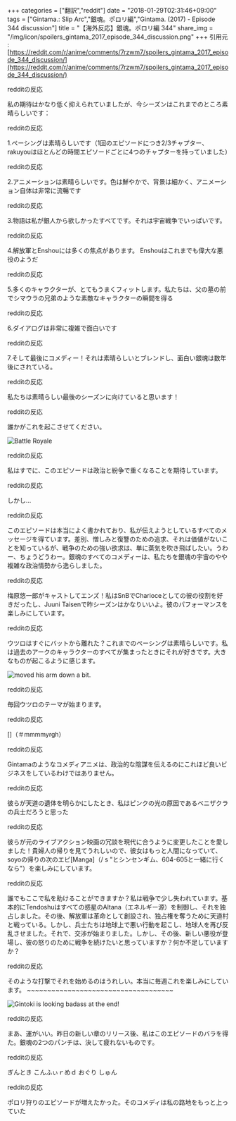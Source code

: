 +++
categories = ["翻訳","reddit"]
date = "2018-01-29T02:31:46+09:00"
tags = ["Gintama.: Slip Arc","銀魂。ポロリ編","Gintama. (2017) - Episode 344 discussion"]
title = "【海外反応】銀魂。ポロリ編 344"
share_img = "/img/icon/spoilers_gintama_2017_episode_344_discussion.png"
+++
引用元 : [https://reddit.com/r/anime/comments/7rzwm7/spoilers_gintama_2017_episode_344_discussion/](https://reddit.com/r/anime/comments/7rzwm7/spoilers_gintama_2017_episode_344_discussion/)

<p><span class="reddit-comment">redditの反応</span></p>私の期待はかなり低く抑えられていましたが、今シーズンはこれまでのところ素晴らしいです：

<p><span class="reddit-comment">redditの反応</span></p>1.ペーシングは素晴らしいです（1回のエピソードにつき2/3チャプター、rakuyouはほとんどの時間エピソードごとに4つのチャプターを持っていました）

<p><span class="reddit-comment">redditの反応</span></p>2.アニメーションは素晴らしいです。色は鮮やかで、背景は細かく、アニメーション自体は非常に流暢です

<p><span class="reddit-comment">redditの反応</span></p>3.物語は私が銀人から欲しかったすべてです。それは宇宙戦争でいっぱいです。

<p><span class="reddit-comment">redditの反応</span></p>4.解放軍とEnshouには多くの焦点があります。 Enshouはこれまでも偉大な悪役のようだ

<p><span class="reddit-comment">redditの反応</span></p>5.多くのキャラクターが、とてもうまくフィットします。私たちは、父の墓の前でシマウラの兄弟のような素敵なキャラクターの瞬間を得る

<p><span class="reddit-comment">redditの反応</span></p>6.ダイアログは非常に複雑で面白いです

<p><span class="reddit-comment">redditの反応</span></p>7.そして最後にコメディー！それは素晴らしいとブレンドし、面白い銀魂は数年後にされている。

<p><span class="reddit-comment">redditの反応</span></p>私たちは素晴らしい最後のシーズンに向けていると思います！

<p><span class="reddit-comment">redditの反応</span></p>誰かがこれを起こさせてください。

![Battle Royale](https://akingdomis.files.wordpress.com/2016/01/battle-royale-chiaki-kuriyama-as-takako-chigusa.jpg)

<p><span class="reddit-comment">redditの反応</span></p>私はすでに、このエピソードは政治と紛争で重くなることを期待しています。

<p><span class="reddit-comment">redditの反応</span></p>しかし...

<p><span class="reddit-comment">redditの反応</span></p>このエピソードは本当によく書かれており、私が伝えようとしているすべてのメッセージを得ています。差別、憎しみと復讐のための追求、それは価値がないことを知っているが、戦争のための強い欲求は、単に蒸気を吹き飛ばしたい。うわー、ちょうどうわー。銀魂のすべてのコメディーは、私たちを銀魂の宇宙のやや複雑な政治情勢から逸らしました。

<p><span class="reddit-comment">redditの反応</span></p>梅原悠一郎がキャストしてエンズ！私はSnBでCharioceとしての彼の役割を好きだったし、Juuni Taisenで昨シーズンはかなりいいよ。彼のパフォーマンスを楽しみにしています。

<p><span class="reddit-comment">redditの反応</span></p>ウツロはすぐにバットから離れた？これまでのペーシングは素晴らしいです。私は過去のアークのキャラクターのすべてが集まったときにそれが好きです。大きなものが起こるように感じます。

![moved his arm down a bit.](https://i.imgur.com/iHaWhQ2.jpg)

<p><span class="reddit-comment">redditの反応</span></p>毎回ウツロのテーマが始まります。

<p><span class="reddit-comment">redditの反応</span></p>[]（＃mmmmyrgh）

<p><span class="reddit-comment">redditの反応</span></p>Gintamaのようなコメディアニメは、政治的な陰謀を伝えるのにこれほど良いビジネスをしているわけではありません。

<p><span class="reddit-comment">redditの反応</span></p>彼らが天道の遺体を明らかにしたとき、私はピンクの光の原因であるベニザクラの兵士だろうと思った

<p><span class="reddit-comment">redditの反応</span></p>彼らが元のライブアクション映画の冗談を現代に合うように変更したことを愛しました！貴婦人の帰りを見てうれしいので、彼女はもっと人間になっていて、soyoの帰りの次のエピ[Manga]（/ s "とシンセンギム、604-605と一緒に行くなら"）を楽しみにしています。

<p><span class="reddit-comment">redditの反応</span></p>誰でもここで私を助けることができますか？私は戦争で少し失われています。基本的にTendoshuはすべての惑星のAltana（エネルギー源）を制御し、それを独占しました。その後、解放軍は革命として創設され、独占権を奪うために天道村と戦っている。しかし、兵士たちは地球上で悪い行動を起こし、地球人を再び反乱させました。それで、交渉が始まりました。しかし、その後、新しい悪役が登場し、彼の怒りのために戦争を続けたいと思っていますか？何か不足していますか？

<p><span class="reddit-comment">redditの反応</span></p>そのような打撃でそれを始めるのはうれしい。本当に毎週これを楽しみにしています。 ~~~~~~~~~~~~~~~~~~~~~~~~~~~~~~~~~~~~

![Gintoki is looking badass at the end!](https://i.imgur.com/7THVtVW.jpg)

<p><span class="reddit-comment">redditの反応</span></p>まあ、運がいい。昨日の新しい章のリリース後、私はこのエピソードのバラを得た。銀魂の2つのパンチは、決して疲れないものです。

<p><span class="reddit-comment">redditの反応</span></p>ぎんとき こんふぃｒめｄ おぐり しゅん

<p><span class="reddit-comment">redditの反応</span></p>ポロリ狩りのエピソードが増えたかった。そのコメディは私の路地をもっと上っていた
